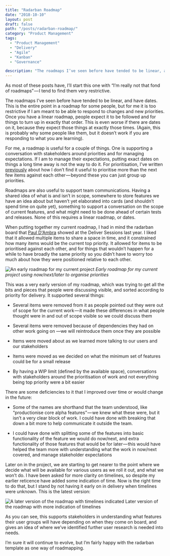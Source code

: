 ```yaml
---
title: "Radarban Roadmap"
date: "2018-10-10"
layout: post
draft: false
path: "/posts/radarban-roadmap/"
category: "Product Management"
tags:
  - "Product Management"
  - "Delivery"
  - "Agile"
  - "Kanban"
  - "Governance"

description: "The roadmaps I’ve seen before have tended to be linear, and have dates. This is the entire point in a roadmap for some people, but for me it is too restrictive if I am meant to be able to respond to changes and new priorities. Once you have a linear roadmap, people expect it to be followed and for things to turn up in exactly that order. This is even worse if there are dates on it, because they expect those things at exactly those times. (Again, this is probably why some people like them, but it doesn’t work if you are responding to what you are learning)."
---
```


As most of these posts have, I’ll start this one with “I’m really not that fond of roadmaps” — I tend to find them very restrictive.

The roadmaps I’ve seen before have tended to be linear, and have dates. This is the entire point in a roadmap for some people, but for me it is too restrictive if I am meant to be able to respond to changes and new priorities. Once you have a linear roadmap, people expect it to be followed and for things to turn up in exactly that order. This is even worse if there are dates on it, because they expect those things at exactly those times. (Again, this is probably why some people like them, but it doesn’t work if you are responding to what you are learning).

For me, a roadmap is useful for a couple of things. One is supporting a conversation with stakeholders around priorities and for managing expectations. If I am to manage their expectations, putting exact dates on things a long time away is not the way to do it. For prioritisation, I’ve written [previously](/posts/2017-07-05---The-anatomy-of-our-kanban-board) about how I don’t find it useful to prioritise more than the next few items against each other — beyond these you can just group up priorities.

Roadmaps are also useful to support team communications. Having a shared idea of what is and isn’t in scope, somewhere to store features we have an idea about but haven’t yet elaborated into cards (and shouldn’t spend time on quite yet), something to support a conversation on the scope of current features, and what might need to be done ahead of certain tests and releases. None of this requires a linear roadmap, or dates.

When putting together my current roadmap, I had in mind the radarban board that [Paul D'Ambra](https://medium.com/@pauldambra) showed at the Deliver Sessions last year. I liked that it allowed multiple items to share a space in time, and it constrained how many items would be the current top priority. It allowed for items to be prioritised against each other, and for things that wouldn’t happen for a while to have broadly the same priority so you didn’t have to worry too much about how they were positioned relative to each other.

![An early roadmap for my current project](/images/roadmap.png "An early roadmap for my current project")
*Early roadmap for my current project using now/next/later to organise priorities*

This was a very early version of my roadmap, which was trying to get all the bits and pieces that people were discussing visible, and sorted according to priority for delivery. It supported several things:

* Several items were removed from it as people pointed out they were out of scope for the current work — it made these differences in what people thought were in and out of scope visible so we could discuss them

* Several items were removed because of dependencies they had on other work going on —we will reintroduce them once they are possible

* Items were moved about as we learned more talking to our users and our stakeholders

* Items were moved as we decided on what the minimum set of features could be for a small release

* By having a WIP limit (defined by the available space), conversations with stakeholders around the prioritisation of work and not everything being top priority were a bit easier

There are some deficiencies to it that I improved over time or would change in the future:

* Some of the names are shorthand that the team understood, like “productionise core alpha features” — we knew what these were, but it isn’t a very clear block of work. I could have done with breaking that down a bit more to help communicate it outside the team.

* I could have done with splitting some of the features into basic functionality of the feature we would do now/next, and extra functionality of those features that would be for later — this would have helped the team more with understanding what the work in now/next covered, and manage stakeholder expectations

Later on in the project, we are starting to get nearer to the point where we decide what will be available for various users as we roll it out, and what we won’t do. I have been asked for more clarity on timelines, so despite my earlier reticence have added some indication of time. Now is the right time to do that, but I stand by not having it early on in delivery when timelines were unknown. This is the latest version:

![A later version of the roadmap with timelines indicated](/images/roadmap2.jpg "A later version of the roadmap with timelines indicated")
Later version of the roadmap with more indication of timelines

As you can see, this supports stakeholders in understanding what features their user groups will have depending on when they come on board, and gives an idea of where we’ve identified further user research is needed into needs.

I’m sure it will continue to evolve, but I’m fairly happy with the radarban template as one way of roadmapping.
